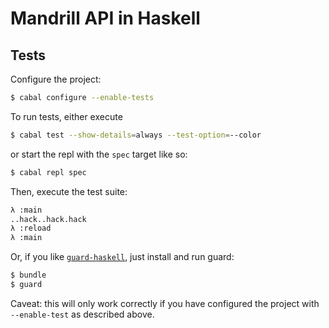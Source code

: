 Mandrill API in Haskell
===========================

Tests
-----

Configure the project:

```sh
$ cabal configure --enable-tests
```

To run tests, either execute

```sh
$ cabal test --show-details=always --test-option=--color
```

or start the repl with the `spec` target like so:

```sh
$ cabal repl spec
```

Then, execute the test suite:

```sh
λ :main
..hack..hack.hack
λ :reload
λ :main
```

Or, if you like [`guard-haskell`][0], just install and run guard:

```sh
$ bundle
$ guard
```

Caveat: this will only work correctly if you have configured the project with
`--enable-test` as described above.




  [0]: https://github.com/supki/guard-haskell
